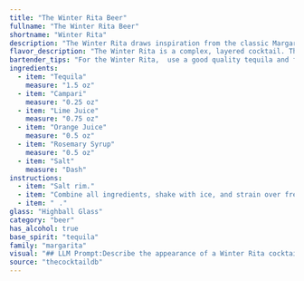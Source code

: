 ```yaml
---
title: "The Winter Rita Beer"
fullname: "The Winter Rita Beer"
shortname: "Winter Rita"
description: "The Winter Rita draws inspiration from the classic Margarita, blending tequila's agave spirit with the citrusy zing of lime and orange. Its addition of Campari and rosemary syrup, however, gives it a sophisticated twist, reminiscent of the bitter-sweetness found in Negroni-style drinks. "
flavor_description: "The Winter Rita is a complex, layered cocktail. The tequila provides a smooth base with a touch of agave sweetness, while the Campari brings a vibrant bitterness. The lime juice adds a tartness, balanced by the sweetness of orange juice. Rosemary syrup lends a warm, herbal note, and a touch of salt enhances the overall complexity. The result is a unique, refreshing, and slightly savory cocktail that embodies the spirit of winter. "
bartender_tips: "For the Winter Rita,  use a good quality tequila and fresh juices for best flavor. When making the rosemary syrup, use a few sprigs of rosemary for a subtle, not overpowering flavor.  Shake vigorously with ice to ensure proper dilution and chill.  Rim the glass with salt for a touch of savory sweetness.  Garnish with a rosemary sprig for a festive touch. "
ingredients:
  - item: "Tequila"
    measure: "1.5 oz"
  - item: "Campari"
    measure: "0.25 oz"
  - item: "Lime Juice"
    measure: "0.75 oz"
  - item: "Orange Juice"
    measure: "0.5 oz"
  - item: "Rosemary Syrup"
    measure: "0.5 oz"
  - item: "Salt"
    measure: "Dash"
instructions:
  - item: "Salt rim."
  - item: "Combine all ingredients, shake with ice, and strain over fresh ice."
  - item: "⠀."
glass: "Highball Glass"
category: "beer"
has_alcohol: true
base_spirit: "tequila"
family: "margarita"
visual: "## LLM Prompt:Describe the appearance of a Winter Rita cocktail. Imagine a glass filled with a vibrant, layered drink. The bottom layer is a deep, ruby red, reminiscent of a winter sunset. This layer gradually transitions to a lighter, golden orange, resembling the setting sun's reflection on snow. Tiny flecks of rosemary float throughout the drink, giving it a touch of festive greenery. Finally, a thin rim of salt on the glass adds a subtle, textural element, hinting at the cocktail's refreshing and invigorating nature. **Bonus:**  Include the following details in your description: * How the light reflects off the drink's surface* The overall impression the cocktail gives off (e.g., festive, sophisticated, refreshing) * Any potential garnishes that could enhance its visual appeal "
source: "thecocktaildb"
---
```


